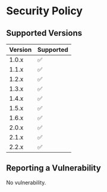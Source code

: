 # Security Policy

## Supported Versions

| Version | Supported          |
| ------- | ------------------ |
| 1.0.x   | :white_check_mark: |
| 1.1.x   | :white_check_mark: |
| 1.2.x   | :white_check_mark: |
| 1.3.x   | :white_check_mark: |
| 1.4.x   | :white_check_mark: |
| 1.5.x   | :white_check_mark: |
| 1.6.x   | :white_check_mark: |
| 2.0.x   | :white_check_mark: |
| 2.1.x   | :white_check_mark: |
| 2.2.x   | :white_check_mark: |

## Reporting a Vulnerability

No vulnerability.
